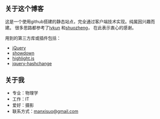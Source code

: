 ## 关于这个博客

这是一个使用github搭建的静态站点，完全通过客户端技术实现。纯属因兴趣而建。
很多思路都参考了[lvkun](http://lvkun.github.com)
和[shuozheng](http://shuozheng.github.com)，
在此表示衷心的感谢。

用到的第三方库或插件包括：

* [jQuery](https://github.com/manxisuo/jquery)
* [showdown](https://github.com/coreyti/showdown)
* [highlight.js](https://github.com/isagalaev/highlight.js)
* [jquery-hashchange](https://github.com/cowboy/jquery-hashchange)

## 关于我

* 专业：物理学
* 工作：IT
* 爱好：摄影
* 联系方式：<manxisuo@gmail.com>
